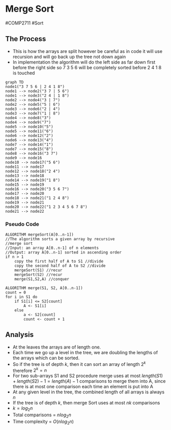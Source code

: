 # Merge Sort
#COMP2711 #Sort
## The Process
- This is how the arrays are split however be careful as in code it will use recursion and will go back up the tree not down again
- In implementation the algorithm will do the left side as far down first before the right side so 7 3 5 6 will be completely sorted before 2 4 1 8 is touched
```mermaid
graph TD
node1("3 7 5 6 | 2 4 1 8")
node1 --> node2("3 7 | 5 6")
node1 --> node3("2 4 | 1 8")
node2 --> node4("3 | 7")
node2 --> node5("5 | 6")
node3 --> node6("2 | 4")
node3 --> node7("1 | 8")
node4 --> node8("3")
node4 --> node9("7")
node5 --> node10("5")
node5 --> node11("6")
node6 --> node12("2")
node6 --> node13("4")
node7 --> node14("1")
node7 --> node15("8")
node8 --> node16("3 7")
node9 --> node16
node10 --> node17("5 6")
node11 --> node17
node12 --> node18("2 4")
node13 --> node18
node14 --> node19("1 8")
node15 --> node19
node16 --> node20("3 5 6 7")
node17 --> node20
node18 --> node21("1 2 4 8")
node19 --> node21
node20 --> node22("1 2 3 4 5 6 7 8")
node21 --> node22
```
### Pseudo Code
```
ALGORITHM mergeSort(A[0..n-1])
//The algorithm sorts a given array by recursive
//merge sort
//Input: an array A[0..n-1] of n elements
//Output: array A[0..n-1] sorted in ascending order
if n > 1
	copy the first half of A to S1 //divide
	copy the second half of A to S2 //divide
	mergeSort(S1) //recur
	mergeSort(S2) //recur
	merge(S1,S2,A) //conquer

ALGORITHM merge(S1, S2, A[0..n-1])
count = 0
for i in S1 do
	if S1[i] <= S2[count]
		A <- S1[i]
	else 
		a <- S2[count]
		count <- count + 1
```

## Analysis
- At the leaves the arrays are of length one.
- Each time we go up a level in the tree, we are doubling the lengths of the arrays which can be sorted. 
- So if the tree is of depth $k$, then it can sort an array of length $2^k$ therefore $2^k = n$
- For two sub-arrays S1 and S2 procedure merge uses at most $length(S1) + length(S2)-1 = length(A) - 1$ comparisons to merge them into A, since there is at most one comparison each time an element is put into A
- At any given level in the tree, the combined length of all arrays is always $n$
- If the tree is of depth $k$, then merge Sort uses at most $nk$ comparisons
- $k = log_2n$
- Total comparisons = $nlog_2n$ 
- Time complexity = $O(nlog_2n)$

